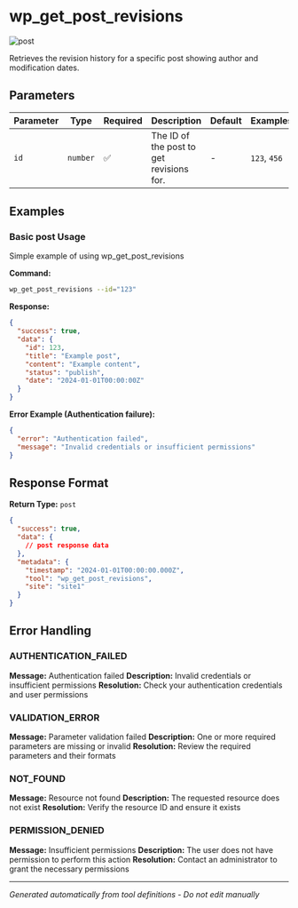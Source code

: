 # wp_get_post_revisions

![post](https://img.shields.io/badge/category-post-lightgrey)

Retrieves the revision history for a specific post showing author and modification dates.

## Parameters

| Parameter | Type     | Required | Description                              | Default | Examples     |
| --------- | -------- | -------- | ---------------------------------------- | ------- | ------------ |
| `id`      | `number` | ✅       | The ID of the post to get revisions for. | -       | `123`, `456` |

## Examples

### Basic post Usage

Simple example of using wp_get_post_revisions

**Command:**

```bash
wp_get_post_revisions --id="123"
```

**Response:**

```json
{
  "success": true,
  "data": {
    "id": 123,
    "title": "Example post",
    "content": "Example content",
    "status": "publish",
    "date": "2024-01-01T00:00:00Z"
  }
}
```

**Error Example (Authentication failure):**

```json
{
  "error": "Authentication failed",
  "message": "Invalid credentials or insufficient permissions"
}
```

## Response Format

**Return Type:** `post`

```json
{
  "success": true,
  "data": {
    // post response data
  },
  "metadata": {
    "timestamp": "2024-01-01T00:00:00.000Z",
    "tool": "wp_get_post_revisions",
    "site": "site1"
  }
}
```

## Error Handling

### AUTHENTICATION_FAILED

**Message:** Authentication failed **Description:** Invalid credentials or insufficient permissions **Resolution:**
Check your authentication credentials and user permissions

### VALIDATION_ERROR

**Message:** Parameter validation failed **Description:** One or more required parameters are missing or invalid
**Resolution:** Review the required parameters and their formats

### NOT_FOUND

**Message:** Resource not found **Description:** The requested resource does not exist **Resolution:** Verify the
resource ID and ensure it exists

### PERMISSION_DENIED

**Message:** Insufficient permissions **Description:** The user does not have permission to perform this action
**Resolution:** Contact an administrator to grant the necessary permissions

---

_Generated automatically from tool definitions - Do not edit manually_
